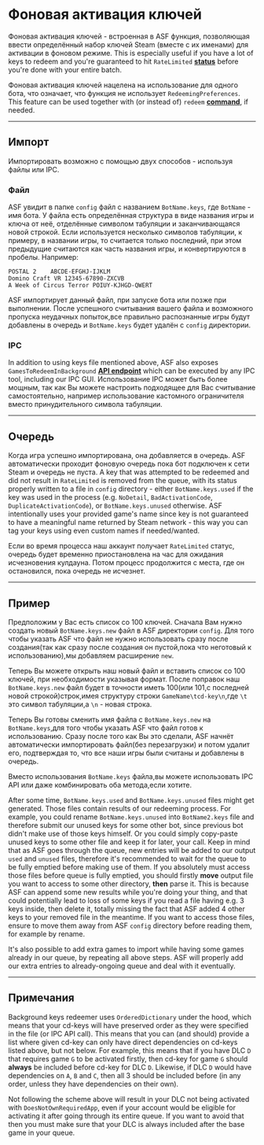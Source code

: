 # Фоновая активация ключей

Фоновая активация ключей - встроенная в ASF функция, позволяющая ввести определённый набор ключей Steam (вместе с их именами) для активации в фоновом режиме. This is especially useful if you have a lot of keys to redeem and you're guaranteed to hit `RateLimited` **[status](FAQ#what-is-the-meaning-of-status-when-redeeming-a-key)** before you're done with your entire batch.

Фоновая активация ключей нацелена на использование для одного бота, что означает, что функция не использует `RedeemingPreferences`. This feature can be used together with (or instead of) `redeem` **[command](Commands)**, if needed.

* * *

## Импорт

Импортировать возможно с помощью двух способов - используя файлы или IPC.

### Файл

ASF увидит в папке `config` файл с названием `BotName.keys`, где `BotName` - имя бота. У файла есть определённая структура в виде названия игры и ключа от неё, отделённые символом табуляции и заканчивающаяся новой строкой. Если используется несколько символов табуляции, к примеру, в названии игры, то считается только последний, при этом предыдущие считаются как часть названия игры, и конвертируются в пробелы. Например:

    POSTAL 2    ABCDE-EFGHJ-IJKLM
    Domino Craft VR 12345-67890-ZXCVB
    A Week of Circus Terror POIUY-KJHGD-QWERT
    

ASF импортирует данный файл, при запуске бота или позже при выполнении. После успешного считывания вашего файла и возможного пропуска неудачных попыток,все правильно распознанные игры будут добавлены в очередь и `BotName.keys` будет удалён с `config` директории.

### IPC

In addition to using keys file mentioned above, ASF also exposes `GamesToRedeemInBackground` **[API endpoint](IPC#post-apigamestoredeeminbackgroundbotname)** which can be executed by any IPC tool, including our IPC GUI. Использование IPC может быть более мощным, так как Вы можете настроить подходящее для Вас считывание самостоятельно, например использование кастомного ограничителя вместо принудительного символа табуляции.

* * *

## Очередь

Когда игра успешно импортирована, она добавляется в очередь. ASF автоматически проходит фоновую очередь пока бот подключен к сети Steam и очередь не пуста. A key that was attempted to be redeemed and did not result in `RateLimited` is removed from the queue, with its status properly written to a file in `config` directory - either `BotName.keys.used` if the key was used in the process (e.g. `NoDetail`, `BadActivationCode`, `DuplicateActivationCode`), or `BotName.keys.unused` otherwise. ASF intentionally uses your provided game's name since key is not guaranteed to have a meaningful name returned by Steam network - this way you can tag your keys using even custom names if needed/wanted.

Если во время процесса наш аккаунт получает `RateLimited` статус, очередь будет временно приостановлена на час для ожидания исчезновения кулдауна. Потом процесс продолжится с места, где он остановился, пока очередь не исчезнет.

* * *

## Пример

Предположим у Вас есть список со 100 ключей. Сначала Вам нужно создать новый `BotName.keys.new` файл в ASF директории `config`. Для того чтобы указать ASF что файл не нужно использовать сразу после создания(так как сразу после создания он пустой,пока что неготовый к использованию),мы добавляем расширение `new`.

Теперь Вы можете открыть наш новый файл и вставить список со 100 ключей, при необходимости указывая формат. После поправок наш `BotName.keys.new` файл будет в точности иметь 100(или 101,с последней новой строкой)строк,имея структуру строки `GameName\tcd-key\n`,где `\t` это символ табуляции,а `\n` - новая строка.

Теперь Вы готовы сменить имя файла с `BotName.keys.new` на `BotName.keys`,для того чтобы указать ASF что файл готов к использованию. Сразу после того как Вы это сделали, ASF начнёт автоматически импортировать файл(без перезагрузки) и потом удалит его, подтверждая то, что все наши игры были считаны и добавлены в очередь.

Вместо использования `BotName.keys` файла,вы можете использовать IPC API или даже комбинировать оба метода,если хотите.

After some time, `BotName.keys.used` and `BotName.keys.unused` files might get generated. Those files contain results of our redeeming process. For example, you could rename `BotName.keys.unused` into `BotName2.keys` file and therefore submit our unused keys for some other bot, since previous bot didn't make use of those keys himself. Or you could simply copy-paste unused keys to some other file and keep it for later, your call. Keep in mind that as ASF goes through the queue, new entries will be added to our output `used` and `unused` files, therefore it's recommended to wait for the queue to be fully emptied before making use of them. If you absolutely must access those files before queue is fully emptied, you should firstly **move** output file you want to access to some other directory, **then** parse it. This is because ASF can append some new results while you're doing your thing, and that could potentially lead to loss of some keys if you read a file having e.g. 3 keys inside, then delete it, totally missing the fact that ASF added 4 other keys to your removed file in the meantime. If you want to access those files, ensure to move them away from ASF `config` directory before reading them, for example by rename.

It's also possible to add extra games to import while having some games already in our queue, by repeating all above steps. ASF will properly add our extra entries to already-ongoing queue and deal with it eventually.

* * *

## Примечания

Background keys redeemer uses `OrderedDictionary` under the hood, which means that your cd-keys will have preserved order as they were specified in the file (or IPC API call). This means that you can (and should) provide a list where given cd-key can only have direct dependencies on cd-keys listed above, but not below. For example, this means that if you have DLC `D` that requires game `G` to be activated firstly, then cd-key for game `G` should **always** be included before cd-key for DLC `D`. Likewise, if DLC `D` would have dependencies on `A`, `B` and `C`, then all 3 should be included before (in any order, unless they have dependencies on their own).

Not following the scheme above will result in your DLC not being activated with `DoesNotOwnRequiredApp`, even if your account would be eligible for activating it after going through its entire queue. If you want to avoid that then you must make sure that your DLC is always included after the base game in your queue.